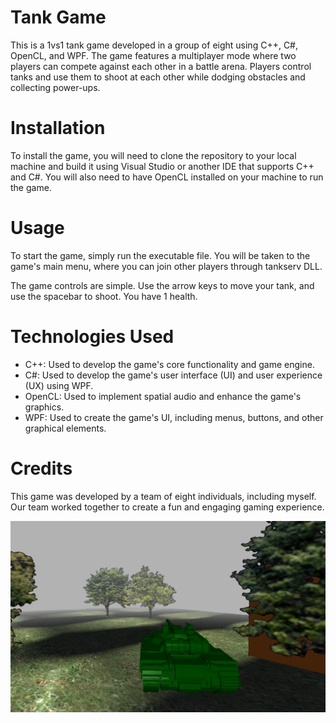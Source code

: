 # Tank Game
This is a 1vs1 tank game developed in a group of eight using C++, C#, OpenCL, and WPF. The game features a multiplayer mode where two players can compete against each other in a battle arena. Players control tanks and use them to shoot at each other while dodging obstacles and collecting power-ups.

# Installation
To install the game, you will need to clone the repository to your local machine and build it using Visual Studio or another IDE that supports C++ and C#. You will also need to have OpenCL installed on your machine to run the game.

# Usage
To start the game, simply run the executable file. You will be taken to the game's main menu, where you can join other players through tankserv DLL.

The game controls are simple. Use the arrow keys to move your tank, and use the spacebar to shoot. You have 1 health.

# Technologies Used
- C++: Used to develop the game's core functionality and game engine.
- C#: Used to develop the game's user interface (UI) and user experience (UX) using WPF.
- OpenCL: Used to implement spatial audio and enhance the game's graphics.
- WPF: Used to create the game's UI, including menus, buttons, and other graphical elements.

# Credits
This game was developed by a team of eight individuals, including myself. Our team worked together to create a fun and engaging gaming experience.

![TankGame picture](./TankGame.png)
